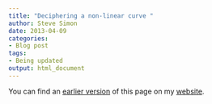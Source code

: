 ```yaml
---
title: "Deciphering a non-linear curve "
author: Steve Simon
date: 2013-04-09
categories:
- Blog post
tags:
- Being updated
output: html_document
---
```


You can find an [earlier version][sim1] of this page on my [website][sim2].

[sim1]: http://www.pmean.com/13/curve.html
[sim2]: http://www.pmean.com
